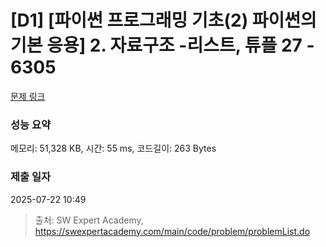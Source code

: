 # [D1] [파이썬 프로그래밍 기초(2) 파이썬의 기본 응용] 2. 자료구조 -리스트, 튜플 27 - 6305 

[문제 링크](https://swexpertacademy.com/main/code/problem/problemDetail.do?contestProbId=AWcWAjaa5RkDFAU4) 

### 성능 요약

메모리: 51,328 KB, 시간: 55 ms, 코드길이: 263 Bytes

### 제출 일자

2025-07-22 10:49



> 출처: SW Expert Academy, https://swexpertacademy.com/main/code/problem/problemList.do
